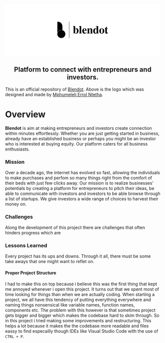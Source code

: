 ![Blendot Logo](https://github.com/ErrolNtetha/smestartup/blob/old-project-state/src/assets/images/logo.png?raw=true)

<h2 align="center"> Platform to connect with entrepreneurs and investors. </h2>

This is an official repository of [Blendot](https://reverent-sinoussi-ec05dd.netlify.app/). Above is the logo which was designed and made by [Mphumeleli Errol Ntetha](https://linked.com).

# Overview
**Blendot** is aim at making entrepreneurs and investors create connection within minutes effortlessly. Whether you are just getting started in business, already have an established business or perhaps you might be an investor who is interested at buying equity. Our platform caters for all business enthusiasts.

### Mission
Over a decade ago, the internet has evolved so fast, allowing the individuals to make purchases and perfom so many things right from the comfort of their beds with just few clicks away. Our mission is to realize businesses' potentials by creating a platform for entrepreneurs to pitch their ideas, be able to communicate with investors and investors to be able browse through a list of startups. We give investors a wide range of choices to harvest their money on.

### Challenges
Along the development of this project there are challenges that often hinders progress which are

### Lessons Learned
Every project has its ups and downs. Through it all, there must be some take aways that one might want to reflet on.
#### Proper Project Structure
I had to make this on top because i believe this was the first thing that kept me annoyed whenever i open this project. It turns out that we spent most of time looking for things than when we are actually coding. When starting a project, we all have this tendency of putting everything everywhere and naming things nonsensical like variable names, function names, components etc. The problem with this however is that sometimes project gets bigger and bigger which makes the codebase hard to skim through. So in this project i tried making some improvements and restructuring. This helps a lot because it makes the the codebase more readable and files eassy to find especailly though IDEs like Visual Studio Code with the use of `CTRL + P`.
